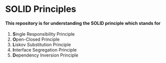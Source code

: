 # SOLID Principles
#### This repository is for understanding the SOLID principle which stands for
1. **S**ingle Responsibility Principle <br />
2. **O**pen-Closed Principle <br />
3. **L**iskov Substitution Principle <br />
4. **I**nterface Segregation Principle
5. **D**ependency Inversion Principle
